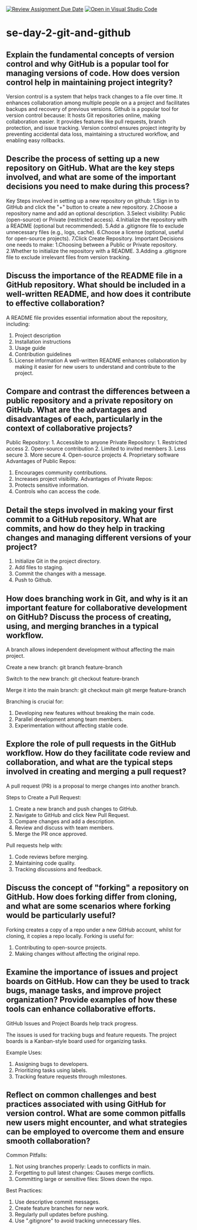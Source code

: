 [![Review Assignment Due Date](https://classroom.github.com/assets/deadline-readme-button-22041afd0340ce965d47ae6ef1cefeee28c7c493a6346c4f15d667ab976d596c.svg)](https://classroom.github.com/a/8wgCKhpZ)
[![Open in Visual Studio Code](https://classroom.github.com/assets/open-in-vscode-2e0aaae1b6195c2367325f4f02e2d04e9abb55f0b24a779b69b11b9e10269abc.svg)](https://classroom.github.com/online_ide?assignment_repo_id=18469667&assignment_repo_type=AssignmentRepo)
# se-day-2-git-and-github
## Explain the fundamental concepts of version control and why GitHub is a popular tool for managing versions of code. How does version control help in maintaining project integrity?
Version control is a system that helps track changes to a file over time. It enhances collaboration among multiple people on a a project and facilitates backups and recovery of previous versions.
Github is a popular tool for version control because:
It hosts Git repositories online, making collaboration easier.
It provides features like pull requests, branch protection, and issue tracking.
Version control ensures project integrity by preventing accidental data loss, maintaining a structured workflow, and enabling easy rollbacks.


## Describe the process of setting up a new repository on GitHub. What are the key steps involved, and what are some of the important decisions you need to make during this process?
Key Steps involved in setting up a new repository on github:
1.Sign in to GitHub and click the "+" button to create a new repository.
2.Choose a repository name and add an optional description.
3.Select visibility: Public (open-source) or Private (restricted access).
4.Initialize the repository with a README (optional but recommended).
5.Add a .gitignore file to exclude unnecessary files (e.g., logs, cache).
6.Choose a license (optional, useful for open-source projects).
7.Click Create Repository.
Important Decisions one needs to make:
1.Choosing between a Public or Private repository.
2.Whether to initialize the repository with a README.
3.Adding a .gitignore file to exclude irrelevant files from version tracking.

## Discuss the importance of the README file in a GitHub repository. What should be included in a well-written README, and how does it contribute to effective collaboration?
A README file provides essential information about the repository, including:
1. Project description
2. Installation instructions
3. Usage guide
4. Contribution guidelines
5. License information
A well-written README enhances collaboration by making it easier for new users to understand and contribute to the project.

## Compare and contrast the differences between a public repository and a private repository on GitHub. What are the advantages and disadvantages of each, particularly in the context of collaborative projects?
Public Repository: 1. Accessible to anyone        Private Repository: 1. Restricted access
                   2. Open-source contribution                        2. Limited to invited members
                   3. Less secure                                     3. More secure
                   4. Open-source projects                            4. Proprietary software
Advantages of Public Repos:
1. Encourages community contributions.
2. Increases project visibility.
Advantages of Private Repos:
1. Protects sensitive information.
2. Controls who can access the code.

## Detail the steps involved in making your first commit to a GitHub repository. What are commits, and how do they help in tracking changes and managing different versions of your project?
1. Initialize Git in the project directory.
2. Add files to staging.
3. Commit the changes with a message.
4. Push to Github.

## How does branching work in Git, and why is it an important feature for collaborative development on GitHub? Discuss the process of creating, using, and merging branches in a typical workflow.
A branch allows independent development without affecting the main project.

Create a new branch:
git branch feature-branch

Switch to the new branch:
git checkout feature-branch

Merge it into the main branch:
git checkout main
git merge feature-branch

Branching is crucial for:
1. Developing new features without breaking the main code.
2. Parallel development among team members.
3. Experimentation without affecting stable code.

## Explore the role of pull requests in the GitHub workflow. How do they facilitate code review and collaboration, and what are the typical steps involved in creating and merging a pull request?
A pull request (PR) is a proposal to merge changes into another branch.

Steps to Create a Pull Request:
1. Create a new branch and push changes to GitHub.
2. Navigate to GitHub and click New Pull Request.
3. Compare changes and add a description.
4. Review and discuss with team members.
5. Merge the PR once approved.
   
Pull requests help with:
1. Code reviews before merging.
2. Maintaining code quality.
3. Tracking discussions and feedback.

## Discuss the concept of "forking" a repository on GitHub. How does forking differ from cloning, and what are some scenarios where forking would be particularly useful?
Forking creates a copy of a repo under a new GitHub account, whilst for cloning, it copies a repo locally.
Forking is useful for:
1. Contributing to open-source projects.
2. Making changes without affecting the original repo.

## Examine the importance of issues and project boards on GitHub. How can they be used to track bugs, manage tasks, and improve project organization? Provide examples of how these tools can enhance collaborative efforts.
GitHub Issues and Project Boards help track progress.

The issues is used for tracking bugs and feature requests.
The project boards is a Kanban-style board used for organizing tasks.

Example Uses:
1. Assigning bugs to developers.
2. Prioritizing tasks using labels.
3. Tracking feature requests through milestones.

## Reflect on common challenges and best practices associated with using GitHub for version control. What are some common pitfalls new users might encounter, and what strategies can be employed to overcome them and ensure smooth collaboration?
Common Pitfalls:
1. Not using branches properly: Leads to conflicts in main.
2. Forgetting to pull latest changes: Causes merge conflicts.
3. Committing large or sensitive files: Slows down the repo.
   
Best Practices:
1. Use descriptive commit messages.
2. Create feature branches for new work.
3. Regularly pull updates before pushing.
4. Use ".gitignore" to avoid tracking unnecessary files.
